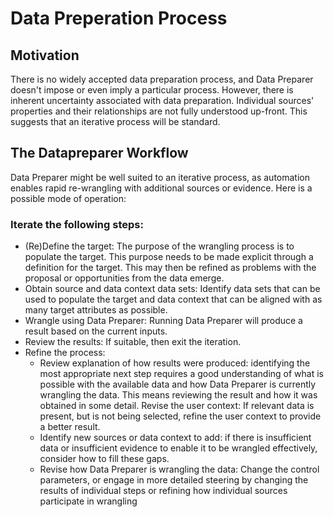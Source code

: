 # Data Preperation Process
## Motivation
There is no widely accepted data preparation process, and Data Preparer doesn't impose or even imply a particular process. However, there is inherent uncertainty associated with data preparation. Individual sources' properties and their relationships are not fully understood up-front. This suggests that an iterative process will be standard. 

## The Datapreparer Workflow
Data Preparer might be well suited to an iterative process, as automation enables rapid re-wrangling with additional sources or evidence. Here is a possible mode of operation:

### Iterate the following steps:
- (Re)Define the target: The purpose of the wrangling process is to populate the target. This purpose needs to be made explicit through a definition for the target. This may then be refined as problems with the proposal or opportunities from the data emerge.
-  Obtain source and data context data sets: Identify data sets that can be used to populate the target and data context that can be aligned with as many target attributes as possible.
- Wrangle using Data Preparer: Running Data Preparer will produce a result based on the current inputs.
- Review the results: If suitable, then exit the iteration.
- Refine the process:
    - Review explanation of how results were produced: identifying the most appropriate next step requires a good understanding of what is possible with the available data and how Data Preparer is currently wrangling the data. This means reviewing the result and how it was obtained in some detail.
    Revise the user context: If relevant data is present, but is not being selected, refine the user context to provide a better result.
    - Identify new sources or data context to add: if there is insufficient data or insufficient evidence to enable it to be wrangled effectively, consider how to fill these gaps.
    - Revise how Data Preparer is wrangling the data: Change the control parameters, or engage in more detailed steering by changing the results of individual steps or refining how individual sources participate in wrangling